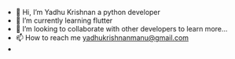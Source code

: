 - 👋 Hi, I’m Yadhu Krishnan a python developer
- 🌱 I’m currently learning flutter
- 💞️ I’m looking to collaborate with other developers to learn more...
- 📫 How to reach me yadhukrishnanmanu@gmail.com
- 

<!---
yadhu14/yadhu14 is a ✨ special ✨ repository because its `README.md` (this file) appears on your GitHub profile.
You can click the Preview link to take a look at your changes.
--->
